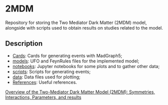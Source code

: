 # 2MDM
Repository for storing the Two Mediator Dark Matter (2MDM) model, alongside with scripts used to obtain results on studies related to the model.

## Description

* [Cards](./Cards): Cards for generating events with MadGraph5;
* [models](./models): UFO and FeynRules files for the implemented model;
* [notebooks](./notebooks): Jupyter notebooks for some plots and  to gather other data;
* [scripts](./scripts): Scripts for generating events;
* [data](./data): Data files used for plotting;
* [References](./References): Useful references.


[Overview of the Two-Mediator Dark Matter Model (2MDM): Symmetries, Interactions, Parameters, and results](https://www.overleaf.com/5859392653ttmhcrtfxfxp)

